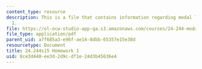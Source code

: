 ```yaml
---
content_type: resource
description: This is a file that contains information regarding modal logic homework
  1.
file: https://ol-ocw-studio-app-qa.s3.amazonaws.com/courses/24-244-modal-logic-spring-2015/8ce3d440ee3d2d9cdf1e24d3b45636e4_MIT24_244S15_Homework1.pdf
file_type: application/pdf
parent_uid: a7f685a3-e96f-ae14-8dbb-65357e15e38d
resourcetype: Document
title: 24.244s15 Homework 1
uid: 8ce3d440-ee3d-2d9c-df1e-24d3b45636e4
---
```

